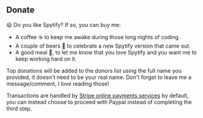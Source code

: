 ## Donate
😃 Do you like Spytify? If so, you can buy me:
- A coffee ☕ to keep me awake during those long nights of coding.
- A couple of beers 🍻 to celebrate a new Spytify version that came out.
- A good meal 🥩, to let me know that you love Spytify and you want me to keep working hard on it.

Top donations will be added to the donors list using the full name you provided, it doesn't need to be your real name. Don't forget to leave me a message/comment, I love reading those!

Transactions are handled by [Stripe online payments services](https://stripe.com/en-ca) by default, you can instead choose to proceed with Paypal instead of completing the third step.